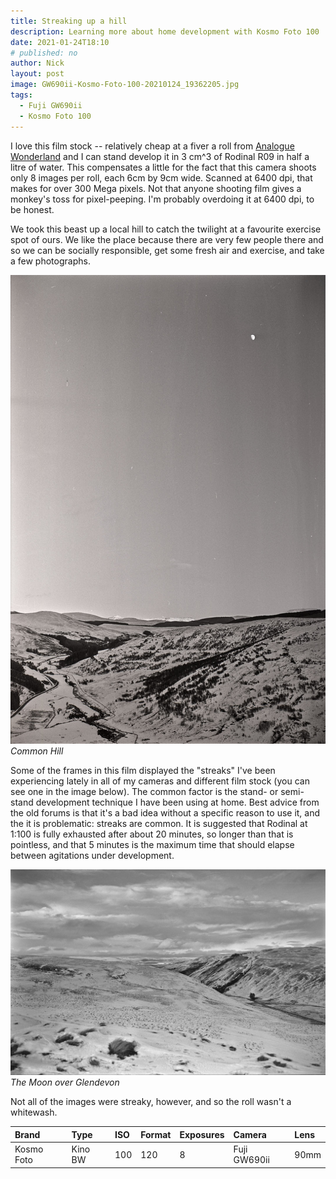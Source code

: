 ```yaml
---
title: Streaking up a hill
description: Learning more about home development with Kosmo Foto 100
date: 2021-01-24T18:10
# published: no
author: Nick
layout: post
image: GW690ii-Kosmo-Foto-100-20210124_19362205.jpg
tags:
  - Fuji GW690ii
  - Kosmo Foto 100
---
```

I love this film stock -- relatively cheap at a fiver a roll from [Analogue Wonderland](https://analoguewonderland.co.uk/) and I can stand develop it in 3 cm^3 of Rodinal R09 in half a litre of water. This compensates a little for the fact that this camera shoots only 8 images per roll, each 6cm by 9cm wide. Scanned at 6400 dpi, that makes for over 300 Mega pixels. Not that anyone shooting film gives a monkey's toss for pixel-peeping. I'm probably overdoing it at 6400 dpi, to be honest.

We took this beast up a local hill to catch the twilight at a favourite exercise spot of ours. We like the place because there are very few people there and so we can be socially responsible, get some fresh air and exercise, and take a few photographs.

![](/img/GW690ii-Kosmo-Foto-100-20210124_18460131.jpg)
*Common Hill*

Some of the frames in this film displayed the "streaks" I've been experiencing lately in all of my cameras and different film stock (you can see one in the image below). The common factor is the stand- or semi-stand development technique I have been using at home. Best advice from the old forums is that it's a bad idea without a specific reason to use it, and the it is problematic: streaks are common. It is suggested that Rodinal at 1:100 is fully exhausted after about 20 minutes, so longer than that is pointless, and that 5 minutes is the maximum time that should elapse between agitations under development.

![](/img/GW690ii-Kosmo-Foto-100-20210124_18514011.jpg)
*The Moon over Glendevon*

Not all of the images were streaky, however, and so the roll wasn't a whitewash.

Brand|Type|ISO|Format|Exposures|Camera|Lens
:----|:---|:--|:-----|:--------|:-----|:----
Kosmo Foto|Kino BW|100|120|8|Fuji GW690ii|90mm
